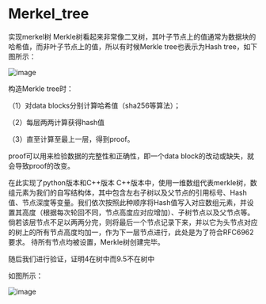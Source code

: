 # Merkel_tree
实现merkel树
Merkle树看起来非常像二叉树，其叶子节点上的值通常为数据块的哈希值，而非叶子节点上的值，所以有时候Merkle tree也表示为Hash tree，如下图所示：



![image](https://user-images.githubusercontent.com/75195549/180139360-4bda80e1-2a58-4fe3-9689-79cd79f59e0e.png)



构造Merkle tree时：



（1）对data blocks分别计算哈希值（sha256等算法）；


（2）每层两两计算获得hash值


（3）直至计算至最上一层，得到proof。

proof可以用来检验数据的完整性和正确性，即一个data block的改动或缺失，就会导致proof的改变。




在此实现了python版本和C++版本
C++版本中，使用一维数组代表merkle树，数组元素为我们的自写结构体，其中包含左右子树以及父节点的引用标号、Hash值、节点深度等变量。我们依次按照此种顺序将Hash值写入对应数组元素，并设置其高度（根据每次轮回不同，节点高度应对应增加）、子树节点以及父节点等。倘若该层节点不足以两两分完，则将最后一个节点记录下来，并以它为头节点对应的树上的所有节点高度均加一，作为下一层节点进行，此处是为了符合RFC6962要求。
待所有节点均被设置，Merkle树创建完毕。

随后我们进行验证，证明4在树中而9.5不在树中



如图所示：



![image](https://user-images.githubusercontent.com/75195549/180652290-0917e5e1-1791-415c-9896-0e2b1c8a1170.png)



